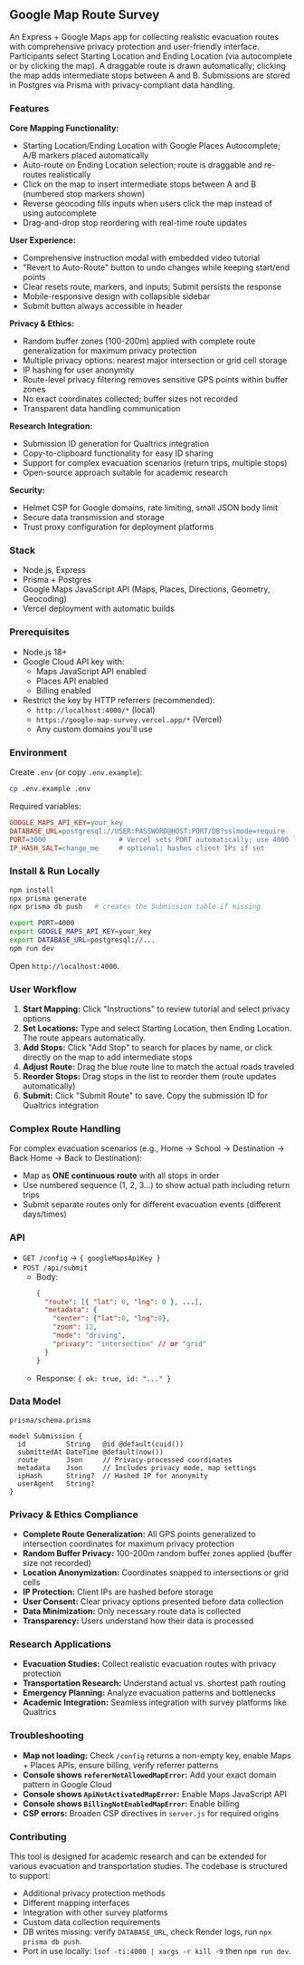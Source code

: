## Google Map Route Survey

An Express + Google Maps app for collecting realistic evacuation routes with comprehensive privacy protection and user-friendly interface. Participants select Starting Location and Ending Location (via autocomplete or by clicking the map). A draggable route is drawn automatically; clicking the map adds intermediate stops between A and B. Submissions are stored in Postgres via Prisma with privacy-compliant data handling.

### Features

**Core Mapping Functionality:**

- Starting Location/Ending Location with Google Places Autocomplete; A/B markers placed automatically
- Auto-route on Ending Location selection; route is draggable and re-routes realistically
- Click on the map to insert intermediate stops between A and B (numbered stop markers shown)
- Reverse geocoding fills inputs when users click the map instead of using autocomplete
- Drag-and-drop stop reordering with real-time route updates

**User Experience:**

- Comprehensive instruction modal with embedded video tutorial
- "Revert to Auto-Route" button to undo changes while keeping start/end points
- Clear resets route, markers, and inputs; Submit persists the response
- Mobile-responsive design with collapsible sidebar
- Submit button always accessible in header

**Privacy & Ethics:**

- Random buffer zones (100-200m) applied with complete route generalization for maximum privacy protection
- Multiple privacy options: nearest major intersection or grid cell storage
- IP hashing for user anonymity
- Route-level privacy filtering removes sensitive GPS points within buffer zones
- No exact coordinates collected; buffer sizes not recorded
- Transparent data handling communication

**Research Integration:**

- Submission ID generation for Qualtrics integration
- Copy-to-clipboard functionality for easy ID sharing
- Support for complex evacuation scenarios (return trips, multiple stops)
- Open-source approach suitable for academic research

**Security:**

- Helmet CSP for Google domains, rate limiting, small JSON body limit
- Secure data transmission and storage
- Trust proxy configuration for deployment platforms

### Stack

- Node.js, Express
- Prisma + Postgres
- Google Maps JavaScript API (Maps, Places, Directions, Geometry, Geocoding)
- Vercel deployment with automatic builds

### Prerequisites

- Node.js 18+
- Google Cloud API key with:
  - Maps JavaScript API enabled
  - Places API enabled
  - Billing enabled
- Restrict the key by HTTP referrers (recommended):
  - `http://localhost:4000/*` (local)
  - `https://google-map-survey.vercel.app/*` (Vercel)
  - Any custom domains you'll use

### Environment

Create `.env` (or copy `.env.example`):

```bash
cp .env.example .env
```

Required variables:

```ini
GOOGLE_MAPS_API_KEY=your_key
DATABASE_URL=postgresql://USER:PASSWORD@HOST:PORT/DB?sslmode=require
PORT=3000                  # Vercel sets PORT automatically; use 4000 locally if you prefer
IP_HASH_SALT=change_me     # optional; hashes client IPs if set
```

### Install & Run Locally

```bash
npm install
npx prisma generate
npx prisma db push   # creates the Submission table if missing

export PORT=4000
export GOOGLE_MAPS_API_KEY=your_key
export DATABASE_URL=postgresql://...
npm run dev
```

Open `http://localhost:4000`.

### User Workflow

1) **Start Mapping:** Click "Instructions" to review tutorial and select privacy options
2) **Set Locations:** Type and select Starting Location, then Ending Location. The route appears automatically.
3) **Add Stops:** Click "Add Stop" to search for places by name, or click directly on the map to add intermediate stops
4) **Adjust Route:** Drag the blue route line to match the actual roads traveled
5) **Reorder Stops:** Drag stops in the list to reorder them (route updates automatically)
6) **Submit:** Click "Submit Route" to save. Copy the submission ID for Qualtrics integration

### Complex Route Handling

For complex evacuation scenarios (e.g., Home → School → Destination → Back Home → Back to Destination):

- Map as **ONE continuous route** with all stops in order
- Use numbered sequence (1, 2, 3...) to show actual path including return trips
- Submit separate routes only for different evacuation events (different days/times)

### API

- `GET /config` → `{ googleMapsApiKey }`
- `POST /api/submit`
  - Body:
    ```json
    {
      "route": [{ "lat": 0, "lng": 0 }, ...],
      "metadata": { 
        "center": {"lat":0, "lng":0}, 
        "zoom": 12, 
        "mode": "driving",
        "privacy": "intersection" // or "grid"
      }
    }
    ```
  - Response: `{ ok: true, id: "..." }`

### Data Model

`prisma/schema.prisma`

```prisma
model Submission {
  id          String   @id @default(cuid())
  submittedAt DateTime @default(now())
  route       Json     // Privacy-processed coordinates
  metadata    Json     // Includes privacy mode, map settings
  ipHash      String?  // Hashed IP for anonymity
  userAgent   String?
}
```

### Privacy & Ethics Compliance

- **Complete Route Generalization:** All GPS points generalized to intersection coordinates for maximum privacy protection
- **Random Buffer Privacy:** 100-200m random buffer zones applied (buffer size not recorded)
- **Location Anonymization:** Coordinates snapped to intersections or grid cells
- **IP Protection:** Client IPs are hashed before storage
- **User Consent:** Clear privacy options presented before data collection
- **Data Minimization:** Only necessary route data is collected
- **Transparency:** Users understand how their data is processed

### Research Applications

- **Evacuation Studies:** Collect realistic evacuation routes with privacy protection
- **Transportation Research:** Understand actual vs. shortest path routing
- **Emergency Planning:** Analyze evacuation patterns and bottlenecks
- **Academic Integration:** Seamless integration with survey platforms like Qualtrics

### Troubleshooting

- **Map not loading:** Check `/config` returns a non-empty key, enable Maps + Places APIs, ensure billing, verify referrer patterns
- **Console shows `refererNotAllowedMapError`:** Add your exact domain pattern in Google Cloud
- **Console shows `ApiNotActivatedMapError`:** Enable Maps JavaScript API
- **Console shows `BillingNotEnabledMapError`:** Enable billing
- **CSP errors:** Broaden CSP directives in `server.js` for required origins

### Contributing

This tool is designed for academic research and can be extended for various evacuation and transportation studies. The codebase is structured to support:

- Additional privacy protection methods
- Different mapping interfaces
- Integration with other survey platforms
- Custom data collection requirements
- DB writes missing: verify `DATABASE_URL`, check Render logs, run `npx prisma db push`.
- Port in use locally: `lsof -ti:4000 | xargs -r kill -9` then `npm run dev`.
